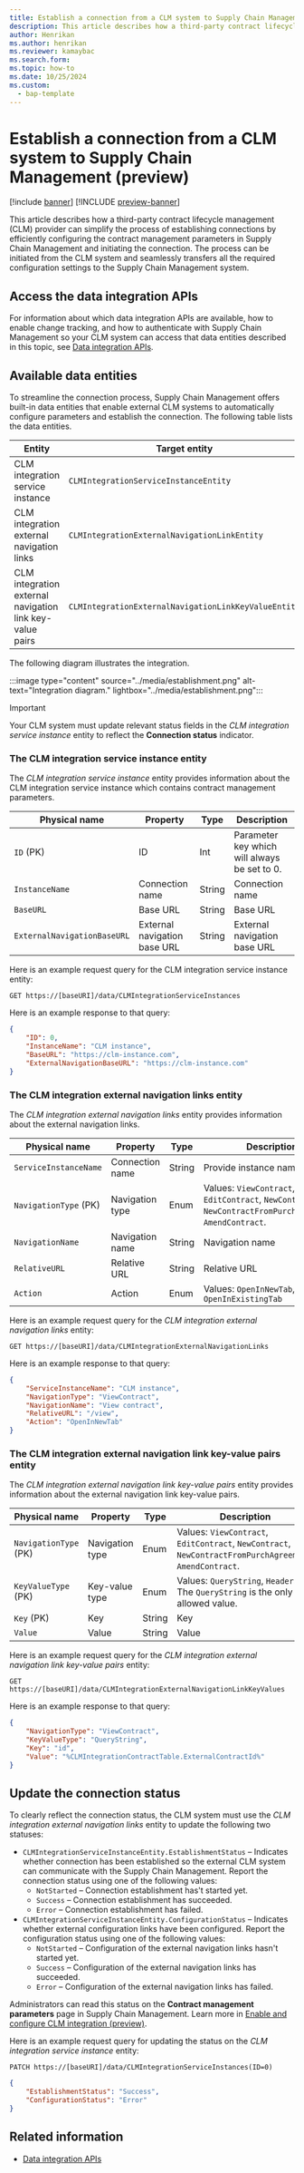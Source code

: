 ```yaml
---
title: Establish a connection from a CLM system to Supply Chain Management (preview)
description: This article describes how a third-party contract lifecycle management provider can simplify the process of establishing connections by efficiently configuring contract management parameters and initiating the connection.
author: Henrikan
ms.author: henrikan
ms.reviewer: kamaybac
ms.search.form:
ms.topic: how-to
ms.date: 10/25/2024
ms.custom: 
  - bap-template
---
```


# Establish a connection from a CLM system to Supply Chain Management (preview)

[!include [banner](../includes/banner.md)]
[!INCLUDE [preview-banner](~/../shared-content/shared/preview-includes/preview-banner.md)]
<!-- KFM: Preview until 10.0.43 GA  -->

This article describes how a third-party contract lifecycle management (CLM) provider can simplify the process of establishing connections by efficiently configuring the contract management parameters in Supply Chain Management and initiating the connection. The process can be initiated from the CLM system and seamlessly transfers all the required configuration settings to the Supply Chain Management system.

<!-- KFM: Most of the examples in this topic describe GET operations. But it seems like the intro is suggesting that we use the API to set these values from the CLM side. Or am I confused? -->

## Access the data integration APIs

For information about which data integration APIs are available, how to enable change tracking, and how to authenticate with Supply Chain Management so your CLM system can access that data entities described in this topic, see [Data integration APIs](clm-data-integration-apis.md).

## Available data entities

To streamline the connection process, Supply Chain Management offers built-in data entities that enable external CLM systems to automatically configure parameters and establish the connection. The following table lists the data entities.

| Entity | Target entity | Public name (OData) | Usage | Direction |
| --- | --- | --- | --- | --- |
| CLM integration service instance | `CLMIntegrationServiceInstanceEntity` | `CLMIntegrationServiceInstances` | Set up contract management parameters. | CLM -\> Supply Chain Management |
| CLM integration external navigation links | `CLMIntegrationExternalNavigationLinkEntity` | `CLMIntegrationExternalNavigationLinks` | Set up external navigation links. | CLM -\> Supply Chain Management |
| CLM integration external navigation link key-value pairs | `CLMIntegrationExternalNavigationLinkKeyValueEntity` | `CLMIntegrationExternalNavigationLinkKeyValues` | Set up external navigation link query strings. | CLM -\> Supply Chain Management |

The following diagram illustrates the integration.

:::image type="content" source="../media/establishment.png" alt-text="Integration diagram." lightbox="../media/establishment.png":::

> [!IMPORTANT]
> Your CLM system must update relevant status fields in the *CLM integration service instance* entity to reflect the **Connection status** indicator.

### The CLM integration service instance entity

The *CLM integration service instance* entity provides information about the CLM integration service instance which contains contract management parameters.

| Physical name | Property | Type | Description |
|---|---|---|---|
| `ID` (PK) | ID | Int | Parameter key which will always be set to 0. |
| `InstanceName` | Connection name | String | Connection name |
| `BaseURL` | Base URL | String | Base URL |
| `ExternalNavigationBaseURL` | External navigation base URL | String | External navigation base URL |

<!--KFM: What does PK stand for?  -->

Here is an example request query for the CLM integration service instance entity:

```http
GET https://[baseURI]/data/CLMIntegrationServiceInstances
```

Here is an example response to that query:

```json
{
    "ID": 0,
    "InstanceName": "CLM instance",
    "BaseURL": "https://clm-instance.com",
    "ExternalNavigationBaseURL": "https://clm-instance.com"
}
```

### The CLM integration external navigation links entity

The *CLM integration external navigation links* entity provides information about the external navigation links.

| Physical name | Property | Type | Description |
|---|---|---|---|
| `ServiceInstanceName` | Connection name | String | Provide instance name. |
| `NavigationType` (PK) | Navigation type | Enum | Values: `ViewContract`, `EditContract`, `NewContract`, `NewContractFromPurchAgreement`, `AmendContract`. |
| `NavigationName` | Navigation name | String | Navigation name |
| `RelativeURL` | Relative URL | String | Relative URL |
| `Action` | Action | Enum | Values: `OpenInNewTab`, `OpenInExistingTab` |

Here is an example request query for the *CLM integration external navigation links* entity:

```http
GET https://[baseURI]/data/CLMIntegrationExternalNavigationLinks
```

Here is an example response to that query:

```json
{
    "ServiceInstanceName": "CLM instance",
    "NavigationType": "ViewContract",
    "NavigationName": "View contract",
    "RelativeURL": "/view",
    "Action": "OpenInNewTab"
}
```

### The CLM integration external navigation link key-value pairs entity

The *CLM integration external navigation link key-value pairs* entity provides information about the external navigation link key-value pairs.

| Physical name | Property | Type | Description |
|---|---|---|---|
| `NavigationType` (PK) | Navigation type | Enum | Values: `ViewContract`, `EditContract`, `NewContract`, `NewContractFromPurchAgreement`, `AmendContract`. |
| `KeyValueType` (PK) | Key-value type | Enum | Values: `QueryString`, `Header`. The `QueryString` is the only allowed value. |
| `Key` (PK) | Key | String | Key |
| `Value` | Value | String | Value |

<!--KFM: I'm confused by "The `QueryString` is the only allowed value". We list `Header` as a value too. What does this mean?  -->

Here is an example request query for the *CLM integration external navigation link key-value pairs* entity:

```http
GET https://[baseURI]/data/CLMIntegrationExternalNavigationLinkKeyValues
```

Here is an example response to that query:

```json
{
    "NavigationType": "ViewContract",
    "KeyValueType": "QueryString",
    "Key": "id",
    "Value": "%CLMIntegrationContractTable.ExternalContractId%"
}
```

## Update the connection status

To clearly reflect the connection status, the CLM system must use the *CLM integration external navigation links* entity to update the following two statuses:

- `CLMIntegrationServiceInstanceEntity.EstablishmentStatus` – Indicates whether connection has been established so the external CLM system can communicate with the Supply Chain Management. Report the connection status using one of the following values:
    - `NotStarted` – Connection establishment has't started yet.
    - `Success` – Connection establishment has succeeded.
    - `Error` – Connection establishment has failed.
- `CLMIntegrationServiceInstanceEntity.ConfigurationStatus` – Indicates whether external configuration links have been configured. Report the configuration status using one of the following values:
    - `NotStarted` – Configuration of the external navigation links hasn't started yet.
    - `Success` – Configuration of the external navigation links has succeeded.
    - `Error` – Configuration of the external navigation links has failed.

Administrators can read this status on the **Contract management parameters** page in Supply Chain Management. Learn more in [Enable and configure CLM integration (preview)](clm-enable.md).

Here is an example request query for updating the status on the *CLM integration service instance* entity:

```http
PATCH https://[baseURI]/data/CLMIntegrationServiceInstances(ID=0)
```

```json
{
    "EstablishmentStatus": "Success",
    "ConfigurationStatus": "Error"
}
```

## Related information

- [Data integration APIs](clm-data-integration-apis.md)

